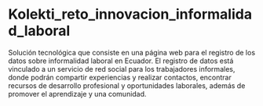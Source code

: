 # Kolekti_reto_innovacion_informalidad_laboral
Solución tecnológica que consiste en una página web para el registro de los datos sobre informalidad laboral en Ecuador. El registro de datos está vinculado a un servicio de red social para los trabajadores informales, donde podrán compartir experiencias y realizar contactos, encontrar recursos de desarrollo profesional y oportunidades laborales, además de promover el aprendizaje y una comunidad. 
